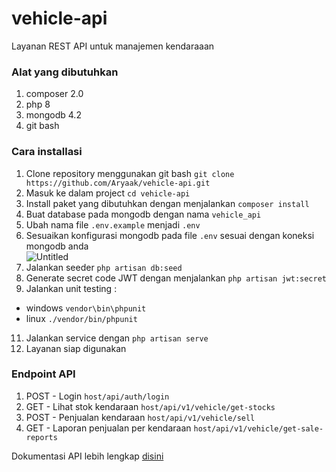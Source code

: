 # vehicle-api
Layanan REST API untuk manajemen kendaraaan

### Alat yang dibutuhkan
1. composer 2.0
2. php 8
3. mongodb 4.2
4. git bash

### Cara installasi
1. Clone repository menggunakan git bash  `git clone https://github.com/Aryaak/vehicle-api.git`
2. Masuk ke dalam project `cd vehicle-api`
3. Install paket yang dibutuhkan dengan menjalankan `composer install`
4. Buat database pada mongodb dengan nama `vehicle_api`
5. Ubah nama file `.env.example` menjadi `.env`
6. Sesuaikan konfigurasi mongodb pada file `.env` sesuai dengan koneksi mongodb anda <br>
![Untitled](https://user-images.githubusercontent.com/55610152/168071383-ce37137d-d439-4090-8425-1bcf52076a73.png)
8. Jalankan seeder `php artisan db:seed`
9. Generate secret code JWT dengan menjalankan `php artisan jwt:secret`
10. Jalankan unit testing :
   - windows `vendor\bin\phpunit`
   - linux `./vendor/bin/phpunit` 
11. Jalankan service dengan `php artisan serve`
12. Layanan siap digunakan

### Endpoint API
1. POST - Login `host/api/auth/login`
2. GET - Lihat stok kendaraan `host/api/v1/vehicle/get-stocks`
3. POST - Penjualan kendaraan `host/api/v1/vehicle/sell`
4. GET - Laporan penjualan per kendaraan `host/api/v1/vehicle/get-sale-reports`

Dokumentasi API lebih lengkap [disini](https://documenter.getpostman.com/view/11372299/UyxhkmT7)
